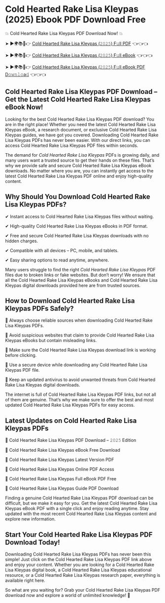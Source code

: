 # Cold Hearted Rake Lisa Kleypas (2025) Ebook PDF Download Free

💥 Cold Hearted Rake Lisa Kleypas PDF Download Now! 💥

➤ ►🌍📚📱👉 [Cold Hearted Rake Lisa Kleypas (𝟸𝟶𝟸𝟻) F𝚞ll PDF](https://getpdf.xyz/cold-hearted-rake-lisa-kleypas) 👈👈👈


➤ ►🌍📚📱👉 [Cold Hearted Rake Lisa Kleypas (𝟸𝟶𝟸𝟻) F𝚞ll eBook](https://getpdf.xyz/cold-hearted-rake-lisa-kleypas) 👈👈👈


➤ ►🌍📚📱👉 [Cold Hearted Rake Lisa Kleypas (𝟸𝟶𝟸𝟻) F𝚞ll eBook PDF D𝚘𝚠𝚗𝚕𝚘a𝚍](https://getpdf.xyz/cold-hearted-rake-lisa-kleypas) 👈👈👈


## Cold Hearted Rake Lisa Kleypas PDF Download – Get the Latest Cold Hearted Rake Lisa Kleypas eBook Now!

Looking for the best Cold Hearted Rake Lisa Kleypas PDF download? You are in the right place! Whether you need the latest Cold Hearted Rake Lisa Kleypas eBook, a research document, or exclusive Cold Hearted Rake Lisa Kleypas guides, we have got you covered. Downloading Cold Hearted Rake Lisa Kleypas PDFs has never been easier. With our direct links, you can access Cold Hearted Rake Lisa Kleypas PDF files within seconds.

The demand for *Cold Hearted Rake Lisa Kleypas* PDFs is growing daily, and many users want a trusted source to get their hands on these files. That’s why we provide safe and secure Cold Hearted Rake Lisa Kleypas eBook downloads. No matter where you are, you can instantly get access to the latest Cold Hearted Rake Lisa Kleypas PDF online and enjoy high-quality content.

## Why Should You Download Cold Hearted Rake Lisa Kleypas PDFs?

✔ Instant access to Cold Hearted Rake Lisa Kleypas files without waiting.

✔ High-quality Cold Hearted Rake Lisa Kleypas eBooks in PDF format.

✔ Free and secure Cold Hearted Rake Lisa Kleypas downloads with no hidden charges.

✔ Compatible with all devices – PC, mobile, and tablets.

✔ Easy sharing options to read anytime, anywhere.

Many users struggle to find the right *Cold Hearted Rake Lisa Kleypas* PDF files due to broken links or fake websites. But don’t worry! We ensure that all the Cold Hearted Rake Lisa Kleypas eBooks and Cold Hearted Rake Lisa Kleypas digital downloads provided here are from trusted sources.

## How to Download Cold Hearted Rake Lisa Kleypas PDFs Safely?

📌 Always choose reliable sources when downloading Cold Hearted Rake Lisa Kleypas PDFs.

📌 Avoid suspicious websites that claim to provide Cold Hearted Rake Lisa Kleypas eBooks but contain misleading links.

📌 Make sure the Cold Hearted Rake Lisa Kleypas download link is working before clicking.

📌 Use a secure device while downloading any Cold Hearted Rake Lisa Kleypas PDF file.

📌 Keep an updated antivirus to avoid unwanted threats from Cold Hearted Rake Lisa Kleypas digital downloads.

The internet is full of Cold Hearted Rake Lisa Kleypas PDF links, but not all of them are genuine. That’s why we make sure to offer the best and most updated Cold Hearted Rake Lisa Kleypas PDFs for easy access.

## Latest Updates on Cold Hearted Rake Lisa Kleypas PDFs

🔹 Cold Hearted Rake Lisa Kleypas PDF Download – 𝟸𝟶𝟸𝟻 Edition

🔹 Cold Hearted Rake Lisa Kleypas eBook Free Download

🔹 Cold Hearted Rake Lisa Kleypas Latest Version PDF

🔹 Cold Hearted Rake Lisa Kleypas Online PDF Access

🔹 Cold Hearted Rake Lisa Kleypas Full eBook PDF Free

🔹 Cold Hearted Rake Lisa Kleypas Guide PDF Download

Finding a genuine Cold Hearted Rake Lisa Kleypas PDF download can be difficult, but we make it easy for you. Get the latest Cold Hearted Rake Lisa Kleypas eBook PDF with a single click and enjoy reading anytime. Stay updated with the most recent Cold Hearted Rake Lisa Kleypas content and explore new information.

## Start Your Cold Hearted Rake Lisa Kleypas PDF Download Today!

Downloading Cold Hearted Rake Lisa Kleypas PDFs has never been this simple! Just click on the Cold Hearted Rake Lisa Kleypas PDF link above and enjoy your content. Whether you are looking for a Cold Hearted Rake Lisa Kleypas digital book, a Cold Hearted Rake Lisa Kleypas educational resource, or a Cold Hearted Rake Lisa Kleypas research paper, everything is available right here.

So what are you waiting for? Grab your Cold Hearted Rake Lisa Kleypas PDF download now and explore a world of unlimited knowledge! 🚀